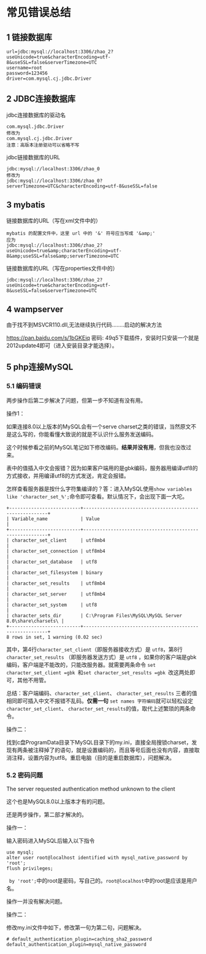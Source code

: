 # 常见错误总结

## 1 链接数据库

```java{4}
url=jdbc:mysql://localhost:3306/zhao_2?useUnicode=true&characterEncoding=utf-8&useSSL=false&serverTimezone=UTC
username=root
password=123456
driver=com.mysql.cj.jdbc.Driver
```

## 2 JDBC连接数据库

jdbc连接数据库的驱动名

```
com.mysql.jdbc.Driver
修改为
com.mysql.cj.jdbc.Driver
注意：高版本注册驱动可以省略不写
```

jdbc链接数据库的URL

```
jdbc:mysql://localhost:3306/zhao_0
修改为
jdbc:mysql://localhost:3306/zhao_0?serverTimezone=UTC&characterEncoding=utf-8&useSSL=false
```

## 3 mybatis

链接数据库的URL（写在xml文件中的）

```
mybatis 的配置文件中，这里 url 中的 '&' 符号应当写成 '&amp;'
应为
jdbc:mysql://localhost:3306/zhao_2?useUnicode=true&amp;characterEncoding=utf-8&amp;useSSL=false&amp;serverTimezone=UTC
```

链接数据库的URL（写在properties文件中的）

```
jdbc:mysql://localhost:3306/zhao_2?useUnicode=true&characterEncoding=utf-8&useSSL=false&serverTimezone=UTC
```

## 4 wampserver

由于找不到MSVCR110.dll,无法继续执行代码........启动的解决方法

 https://pan.baidu.com/s/1bGKEiq 密码: 49q5下载插件，安装时只安装一个就是2012update4即可（进入安装目录才能选择）。

## 5 php连接MySQL

### 5.1 编码错误

两步操作后第二步解决了问题，但第一步不知道有没有用。

操作1：

如果连接8.0以上版本的MySQL会有一个serve charset之类的错误，当然原文不是这么写的，你能看懂大致说的就是不认识什么服务发送编码。

这个时候参看之前的MySQL笔记如下修改编码。**结果并没有用**，但我也没改过来。



表中的值插入中文会报错？因为如果客户端用的是gbk编码，服务器用编译utf8的方式接收，并用编译utf8的方式发送，肯定会报错。

怎样查看服务器是按什么字符集编译的？答：进入MySQL使用`show variables like 'character_set_%';`命令即可查看。默认情况下，会出现下面一大坨。

```mysql
+--------------------------+---------------------------------------------------------+
| Variable_name            | Value                                                   |
+--------------------------+---------------------------------------------------------+
| character_set_client     | utf8mb4                                                 |
| character_set_connection | utf8mb4                                                 |
| character_set_database   | utf8                                                    |
| character_set_filesystem | binary                                                  |
| character_set_results    | utf8mb4                                                 |
| character_set_server     | utf8mb4                                                 |
| character_set_system     | utf8                                                    |
| character_sets_dir       | C:\Program Files\MySQL\MySQL Server 8.0\share\charsets\ |
+--------------------------+---------------------------------------------------------+
8 rows in set, 1 warning (0.02 sec)
```

其中，第4行`character_set_client`（即服务器接收方式）是 `utf8`，第8行 `character_set_results` （即服务器发送方式）是 `utf8` ，如果你的客户端是gbk编码，客户端是不能改的，只能改服务器。就需要两条命令 `set character_set_client =gbk `和`set character_set_results =gbk `改这两处即可，其他不用管。

总结：客户端编码、`character_set_client`、 `character_set_results` 三者的值相同即可插入中文不报错不乱码。**仅需一句** `set names 字符编码`就可以轻松设定`character_set_client`、 `character_set_results`的值，取代上述繁琐的两条命令。



操作二：

找到c盘ProgramData目录下MySQL目录下的my.ini，直接全局搜锁charset，发现有两条被注释掉了的语句，就是设置编码的，而且等号后面也没有内容，直接取消注释，设置内容为utf8。重启电脑（目的是重启数据库），问题解决。

### 5.2 密码问题

The server requested authentication method unknown to the client

这个也是MySQL8.0以上版本才有的问题。

还是两步操作，第二部才解决的。

操作一：

输入密码进入MySQL后输入以下指令

```
use mysql;
alter user root@localhost identified with mysql_native_password by 'root';
flush privileges;
```

` by 'root';`中的root是密码，写自己的。`root@localhost`中的root是应该是用户名。

操作一并没有解决问题。

操作二：

修改my.ini文件中如下，修改第一句为第二句，问题解决。

```
# default_authentication_plugin=caching_sha2_password
default_authentication_plugin=mysql_native_password
```

